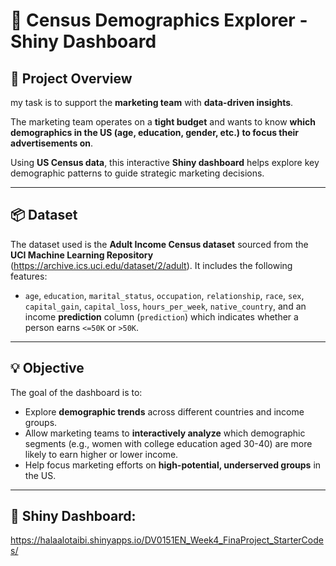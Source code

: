 # 🎯 Census Demographics Explorer - Shiny Dashboard

## 🧠 Project Overview

my task is to support the **marketing team** with **data-driven insights**.

The marketing team operates on a **tight budget** and wants to know **which demographics in the US (age, education, gender, etc.) to focus their advertisements on**.

Using **US Census data**, this interactive **Shiny dashboard** helps explore key demographic patterns to guide strategic marketing decisions.

---

## 📦 Dataset

The dataset used is the **Adult Income Census dataset** sourced from the **UCI Machine Learning Repository** (https://archive.ics.uci.edu/dataset/2/adult). It includes the following features:

- `age`, `education`, `marital_status`, `occupation`, `relationship`, `race`, `sex`, `capital_gain`, `capital_loss`, `hours_per_week`, `native_country`, and an income **prediction** column (`prediction`) which indicates whether a person earns `<=50K` or `>50K`.

---

## 💡 Objective

The goal of the dashboard is to:

- Explore **demographic trends** across different countries and income groups.
- Allow marketing teams to **interactively analyze** which demographic segments (e.g., women with college education aged 30-40) are more likely to earn higher or lower income.
- Help focus marketing efforts on **high-potential, underserved groups** in the US.

---

## 🚀 Shiny Dashboard:
https://halaalotaibi.shinyapps.io/DV0151EN_Week4_FinaProject_StarterCodes/
